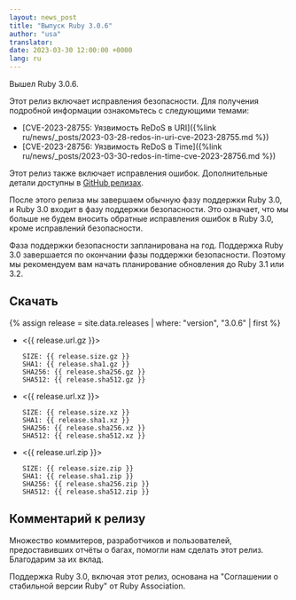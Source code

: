 ```yaml
---
layout: news_post
title: "Выпуск Ruby 3.0.6"
author: "usa"
translator:
date: 2023-03-30 12:00:00 +0000
lang: ru
---
```


Вышел Ruby 3.0.6.

Этот релиз включает исправления безопасности.
Для получения подробной информации ознакомьтесь с следующими темами:

* [CVE-2023-28755: Уязвимость ReDoS в URI]({%link ru/news/_posts/2023-03-28-redos-in-uri-cve-2023-28755.md %})
* [CVE-2023-28756: Уязвимость ReDoS в Time]({%link ru/news/_posts/2023-03-30-redos-in-time-cve-2023-28756.md %})

Этот релиз также включает исправления ошибок.
Дополнительные детали доступны в [GitHub релизах](https://github.com/ruby/ruby/releases/tag/v3_0_6).

После этого релиза мы завершаем обычную фазу поддержки Ruby 3.0, и Ruby 3.0 входит в фазу поддержки безопасности.
Это означает, что мы больше не будем вносить обратные исправления ошибок в Ruby 3.0, кроме исправлений безопасности.

Фаза поддержки безопасности запланирована на год.
Поддержка Ruby 3.0 завершается по окончании фазы поддержки безопасности.
Поэтому мы рекомендуем вам начать планирование обновления до Ruby 3.1 или 3.2.

## Скачать

{% assign release = site.data.releases | where: "version", "3.0.6" | first %}

* <{{ release.url.gz }}>

      SIZE: {{ release.size.gz }}
      SHA1: {{ release.sha1.gz }}
      SHA256: {{ release.sha256.gz }}
      SHA512: {{ release.sha512.gz }}

* <{{ release.url.xz }}>

      SIZE: {{ release.size.xz }}
      SHA1: {{ release.sha1.xz }}
      SHA256: {{ release.sha256.xz }}
      SHA512: {{ release.sha512.xz }}

* <{{ release.url.zip }}>

      SIZE: {{ release.size.zip }}
      SHA1: {{ release.sha1.zip }}
      SHA256: {{ release.sha256.zip }}
      SHA512: {{ release.sha512.zip }}

## Комментарий к релизу

Множество коммитеров, разработчиков и пользователей, предоставивших отчёты о багах, помогли нам сделать этот релиз.
Благодарим за их вклад.

Поддержка Ruby 3.0, включая этот релиз, основана на "Соглашении о стабильной версии Ruby" от Ruby Association.
